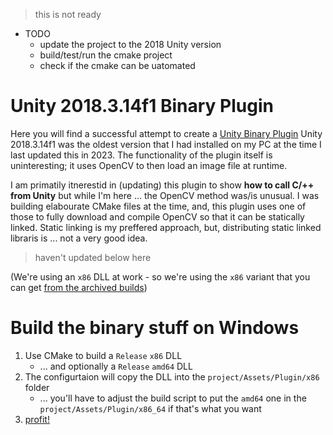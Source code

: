 
> this is not ready

- TODO
	- update the project to the 2018 Unity version
	- build/test/run the cmake project
	- check if the cmake can be uatomated


# Unity 2018.3.14f1 Binary Plugin

Here you will find a successful attempt to create a [Unity Binary Plugin](https://docs.unity3d.com/2018.3/Documentation/Manual/PluginsForDesktop.html)
	Unity 2018.3.14f1 was the oldest version that I had installed on my PC at the time I last updated this in 2023.
	The functionality of the plugin itself is uninteresting; it uses OpenCV to then load an image file at runtime.

I am primatily itnerestid in (updating) this plugin to show **how to call C/++ from Unity** but while I'm here ... the OpenCV method was/is unusual.
	I was building elabourate CMake files at the time, and, this plugin uses one of those to fully download and compile OpenCV so that it can be statically linked.
	Static linking is my preffered approach, but, distributing static linked libraris is ... not a very good idea.

> haven't updated below here


(We're using an `x86` DLL at work - so we're using the `x86` variant that you can get [from the archived builds](http://unity3d.com/get-unity/download/archive))

# Build the binary stuff on Windows

1. Use CMake to build a `Release` `x86` DLL
	* ... and optionally a `Release` `amd64` DLL
1. The configurtaion will copy the DLL into the `project/Assets/Plugin/x86` folder
	* ... you'll have to adjust the build script to put the `amd64` one in the `project/Assets/Plugin/x86_64` if that's what you want
1. [profit!](https://youtu.be/tO5sxLapAts)
